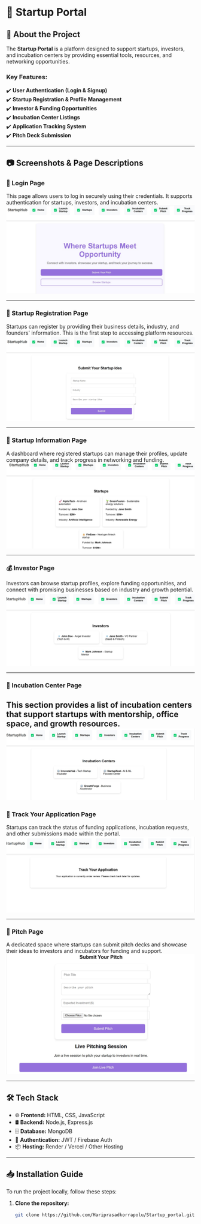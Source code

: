 # 🚀 Startup Portal  

## 🌟 About the Project  
The **Startup Portal** is a platform designed to support startups, investors, and incubation centers by providing essential tools, resources, and networking opportunities.  

### **Key Features:**  
✔️ **User Authentication (Login & Signup)**  
✔️ **Startup Registration & Profile Management**  
✔️ **Investor & Funding Opportunities**  
✔️ **Incubation Center Listings**  
✔️ **Application Tracking System**  
✔️ **Pitch Deck Submission**  

---

## 📷 Screenshots & Page Descriptions  

### 🔑 Login Page  
This page allows users to log in securely using their credentials. It supports authentication for startups, investors, and incubation centers.  
![Login Page](https://github.com/Hariprasadkorrapolu/Startup_portal/blob/d55b02172cd9a1fbb66a259606e81a9f8eecc4c1/IMG-20250305-WA0027.jpg)

---

### 📝 Startup Registration Page  
Startups can register by providing their business details, industry, and founders' information. This is the first step to accessing platform resources.  
![Startup Registration](https://github.com/Hariprasadkorrapolu/Startup_portal/blob/d55b02172cd9a1fbb66a259606e81a9f8eecc4c1/IMG-20250305-WA0031.jpg)

---

### 📄 Startup Information Page  
A dashboard where registered startups can manage their profiles, update company details, and track progress in networking and funding.  
![Startup Info](https://github.com/Hariprasadkorrapolu/Startup_portal/blob/d55b02172cd9a1fbb66a259606e81a9f8eecc4c1/IMG-20250305-WA0030.jpg)

---

### 💰 Investor Page  
Investors can browse startup profiles, explore funding opportunities, and connect with promising businesses based on industry and growth potential.  
![Investor Page](https://github.com/Hariprasadkorrapolu/Startup_portal/blob/6f481a17039d5a5328b9cf23e15334541386c00b/IMG-20250305-WA0028.jpg)

---

### 🏢 Incubation Center Page  
This section provides a list of incubation centers that support startups with mentorship, office space, and growth resources.
![Incubation Center Page](https://github.com/Hariprasadkorrapolu/Startup_portal/blob/6f481a17039d5a5328b9cf23e15334541386c00b/IMG-20250305-WA0029.jpg)
---

### 📌 Track Your Application Page  
Startups can track the status of funding applications, incubation requests, and other submissions made within the portal.  
![Track Application](https://github.com/Hariprasadkorrapolu/Startup_portal/blob/d55b02172cd9a1fbb66a259606e81a9f8eecc4c1/IMG-20250305-WA0032.jpg)

---

### 🎤 Pitch Page  
A dedicated space where startups can submit pitch decks and showcase their ideas to investors and incubators for funding and support.  
![Pitch Page](https://github.com/Hariprasadkorrapolu/Startup_portal/blob/d55b02172cd9a1fbb66a259606e81a9f8eecc4c1/IMG-20250305-WA0033.jpg)

---

## 🛠️ Tech Stack  
- 🌐 **Frontend:** HTML, CSS, JavaScript  
- 🛢️ **Backend:** Node.js, Express.js  
- 🗄️ **Database:** MongoDB  
- 🔐 **Authentication:** JWT / Firebase Auth  
- 📦 **Hosting:** Render / Vercel / Other Hosting  

---

## 📥 Installation Guide  
To run the project locally, follow these steps:  

1. **Clone the repository:**  
   ```bash
   git clone https://github.com/Hariprasadkorrapolu/Startup_portal.git
